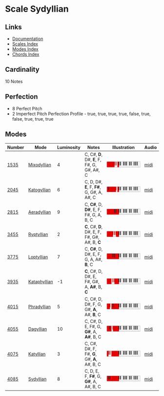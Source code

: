 # Scale Sydyllian

## Links

- [Documentation](README.md)
- [Scales Index](Scales.md)
- [Modes Index](Modes.md)
- [Chords Index](Chords.md)

## Cardinality

10 Notes

## Perfection

- 8 Perfect Pitch
- 2 Imperfect Pitch
Perfection Profile - true, true, true, true, false, true, false, true, true, true

## Modes

| Number | Mode | Luminosity | Notes | Illustration | Audio |
|--------|------|------------|-------|--------------|-------|
| [1535](https://ianring.com/musictheory/scales/1535) | [Mixodyllian](ModeMixodyllian.md) | 4 | C, C#, **D**, D#, **E**, F, F#, G, G#, A#, C | ![CNaturalMixodyllian](ModeCNaturalMixodyllian.png) | [midi](https://github.com/edipermadi/music/blob/main/docs/ModeCNaturalMixodyllian.mid?raw=true) | 
| [2045](https://ianring.com/musictheory/scales/2045) | [Katogyllian](ModeKatogyllian.md) | 6 | C, D, D#, **E**, F, **F#**, G, G#, A, A#, C | ![CNaturalKatogyllian](ModeCNaturalKatogyllian.png) | [midi](https://github.com/edipermadi/music/blob/main/docs/ModeCNaturalKatogyllian.mid?raw=true) | 
| [2815](https://ianring.com/musictheory/scales/2815) | [Aeradyllian](ModeAeradyllian.md) | 9 | C, **C#**, D, **D#**, E, F, F#, G, A, B, C | ![CNaturalAeradyllian](ModeCNaturalAeradyllian.png) | [midi](https://github.com/edipermadi/music/blob/main/docs/ModeCNaturalAeradyllian.mid?raw=true) | 
| [3455](https://ianring.com/musictheory/scales/3455) | [Ryptyllian](ModeRyptyllian.md) | 2 | **C**, C#, **D**, D#, E, F, F#, G#, A#, B, **C** | ![CNaturalRyptyllian](ModeCNaturalRyptyllian.png) | [midi](https://github.com/edipermadi/music/blob/main/docs/ModeCNaturalRyptyllian.mid?raw=true) | 
| [3775](https://ianring.com/musictheory/scales/3775) | [Loptyllian](ModeLoptyllian.md) | 7 | C, **C#**, D, D#, E, F, G, A, A#, **B**, C | ![CNaturalLoptyllian](ModeCNaturalLoptyllian.png) | [midi](https://github.com/edipermadi/music/blob/main/docs/ModeCNaturalLoptyllian.mid?raw=true) | 
| [3935](https://ianring.com/musictheory/scales/3935) | [Kataphyllian](ModeKataphyllian.md) | -1 | **C**, C#, D, D#, E, F#, G#, A, **A#**, B, **C** | ![CNaturalKataphyllian](ModeCNaturalKataphyllian.png) | [midi](https://github.com/edipermadi/music/blob/main/docs/ModeCNaturalKataphyllian.mid?raw=true) | 
| [4015](https://ianring.com/musictheory/scales/4015) | [Phradyllian](ModePhradyllian.md) | 5 | C, C#, D, D#, F, G, G#, **A**, A#, **B**, C | ![CNaturalPhradyllian](ModeCNaturalPhradyllian.png) | [midi](https://github.com/edipermadi/music/blob/main/docs/ModeCNaturalPhradyllian.mid?raw=true) | 
| [4055](https://ianring.com/musictheory/scales/4055) | [Dagyllian](ModeDagyllian.md) | 10 | C, C#, D, E, F#, G, **G#**, A, **A#**, B, C | ![CNaturalDagyllian](ModeCNaturalDagyllian.png) | [midi](https://github.com/edipermadi/music/blob/main/docs/ModeCNaturalDagyllian.mid?raw=true) | 
| [4075](https://ianring.com/musictheory/scales/4075) | [Katyllian](ModeKatyllian.md) | 3 | C, C#, D#, F, F#, **G**, G#, **A**, A#, B, C | ![CNaturalKatyllian](ModeCNaturalKatyllian.png) | [midi](https://github.com/edipermadi/music/blob/main/docs/ModeCNaturalKatyllian.mid?raw=true) | 
| [4085](https://ianring.com/musictheory/scales/4085) | [Sydyllian](ModeSydyllian.md) | 8 | C, D, E, F, **F#**, G, **G#**, A, A#, B, C | ![CNaturalSydyllian](ModeCNaturalSydyllian.png) | [midi](https://github.com/edipermadi/music/blob/main/docs/ModeCNaturalSydyllian.mid?raw=true) | 
